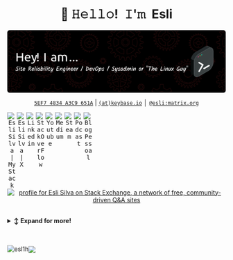 <!-- Title -->
<h1 align="center" title="...and I'm happy to see you here :)">👋 𝙷𝚎𝚕𝚕𝚘! 𝙸'𝚖 Esli</h1>

<p align="center"> 
<a href="https://esli.blog.br" target="_blank">
  <img align="center" alt="Esli Silva | My Bio" src="./github-header-image.png" />
</a> 
  
</p>

<!-- Contact and keys -->
<p align="center">
<!-- <a href="mailto:   " title="Email Address"><code>  </code></a> │ --><a href="https://keys.openpgp.org/vks/v1/by-fingerprint/6DDA9E4841D4B1F1E43A64775EF74834A3C9651A" title="PGP Public Key"><code>5EF7 4834 A3C9 651A</code></a> | <a href="https://keybase.io/esl1h/pgp_keys.asc?fingerprint=aeb30f179f402d37522586e584cb48faad1264d2" title="keybase"><code>(at)keybase.io</code></a> │ <a href="https://matrix.to/#/@esli:matrix.org" title="Matrix User ID"><code>@esli:matrix.org</code></a>
</p>


<!-- Socials -->
<p align="center">
   <kbd>
<a href="https://stackshare.io/Esl1h" target="_blank"><img align="left" alt="Esli Silva | My Stack" width="22px" src="https://cdn.jsdelivr.net/npm/simple-icons@3.1.0/icons/stackshare.svg" /></a> 
<a href="https://x.com/esl1h" target="_blank"><img align="left" alt="Esli Silva | X" width="22px" src="https://cdn.jsdelivr.net/npm/simple-icons@v3/icons/twitter.svg" /></a> 
<a href="https://www.linkedin.com/in/eslih" target="_blank"><img align="left" alt="Linkedin" width="22px" src="https://cdn.jsdelivr.net/npm/simple-icons@v3/icons/linkedin.svg" /></a> 
<a href="https://stackoverflow.com/users/4122311/esli-silva" target="_blank"><img align="left" alt="StackOverFlow" width="22px" src="https://cdn.jsdelivr.net/npm/simple-icons@3.1.0/icons/stackoverflow.svg" /></a> 
<a href="https://youtube.com/@eslih" target="_blank"><img align="left" alt="Youtube" width="22px" src="https://cdn.jsdelivr.net/npm/simple-icons@3.1.0/icons/youtube.svg" /></a> 
<a href="https://medium.com/@esl1h" target="_blank"><img align="left" alt="Medium" width="22px" src="https://cdn.jsdelivr.net/npm/simple-icons@3.1.0/icons/medium.svg" /></a> 
<a href="https://steamcommunity.com/id/esl1h" target="_blank"><img align="left" alt="Steam" width="22px" src="https://cdn.jsdelivr.net/npm/simple-icons@3.1.0/icons/steam.svg" /></a> 
<a href="https://anchor.fm/esl1h" target="_blank"><img align="left" alt="Podcast" width="22px" src="https://cdn.jsdelivr.net/npm/simple-icons@3.1.0/icons/anchor.svg" /></a> 
<a href="https://esli.blog.br/" target="_blank"><img align="left" alt="Blog Pessoal" width="22px" src="https://cdn.jsdelivr.net/npm/simple-icons@3.1.0/icons/hashnode.svg" /></a> 
  </kbd>
</p>



<p align="center">

</br>
<a href="https://stackexchange.com/users/4974728/esli-silva" target=”_blank”><img src="https://stackexchange.com/users/flair/4974728.png" width="208" height="58" alt="profile for Esli Silva on Stack Exchange, a network of free, community-driven Q&amp;A sites" title="profile for Esli Silva on Stack Exchange, a network of free, community-driven Q&amp;A sites" /></a>

</p>
<br/>
  
<!-- Outer collapsible -->  
<details>
   <summary><b>↕️ Expand for more!</b></summary>
  
   <br>
   
<!-- About Section -->
<details>
  <summary><b>👤 About</b></summary>
    <p>
      
- 🔭 I’m currently working on **financial systems and FinTechs in Brazil**

- 🧑‍💼 Formerly Zenvia, PagSeguro, Serasa Experian, Nubank...

- 🌱 I’m currently learning **AI, LLM and some languages (V, Rust, ...)**

- 👯 I’m looking to collaborate on **FOSS projects**

- 📝 I regularly write articles on [esli.blog.br](esli.blog.br)

- 💬 Ask me about **Linux, Network, Privacy**

- 📫 How to reach me **not.announced@simplelogin.fr**

- 📄 Know about my experiences [https://www.linkedin.com/in/eslih/?locale=en_US](https://www.linkedin.com/in/eslih/?locale=en_US)

- ⚡ Trivia facts: **Bass player, KravMaga, Brazilian-born with EU-Portuguese citizenship**

    
----
  
  </p>
</details>


<!-- About github-profile-trophy -->
<details>
  <summary><b>👤 github-profile-trophy</b></summary>
    <p>

<p align="left"> <a href="https://github.com/ryo-ma/github-profile-trophy"><img src="https://github-profile-trophy.vercel.app/?username=esl1h&theme=onedark&rank=-?" alt="esl1h" /></a> </p>


<p align="center"> 
  <a href="https://github.com/ryo-ma/github-profile-trophy"><img src="https://github-profile-trophy.vercel.app/?username=esl1h&theme=onedark&rank=-?" alt="esl1h" />
</a> 
  
[![trophy](https://github-profile-trophy.vercel.app/?username=esl1h)](https://github.com/ryo-ma/github-profile-trophy)

</br>

    
----
  </p>
</details>


<!-- About articles -->
<details>
  <summary><b>📚 Some Articles</b></summary>
    <p>


| SRE | Artigos em Inglês | Inteligência Artificial |
|-----|-------------------|------------------------|
| [Simplicidade no SRE](https://esli.blog.br/simplicidade-no-sre) | [RTFM: Read The F\*cking Manual](https://esli.blog.br/rtfm-read-the-fcking-manual) | [Inteligência Artificial - Parte 1: Evolução, principais empresas e seu futuro](https://esli.blog.br/inteligencia-artificial-parte-1-evolucao-principais-empresas-e-seu-futuro) |
| [As documentações do SRE](https://esli.blog.br/as-documentacoes-do-sre) | [Unlocking the Power of AI, LLMs and Prompts for SREs, Sysadmins and DevOps](https://esli.blog.br/unlocking-the-power-of-ai-llms-and-prompts-for-sres-sysadmins-and-devops) | [Inteligência Artificial - Parte 2: Entenda AI generativa, redes neurais, LLMs e tokens](https://esli.blog.br/inteligencia-artificial-parte-2-entenda-ai-generativa-redes-neurais-llms-e-tokens) |
| [As monitorações do SRE](https://esli.blog.br/as-monitoracoes-do-sre) |   | [Desbloqueando o poder da AI, LLM e Prompts para SREs, Sysadmins e DevOps](https://esli.blog.br/desbloqueando-o-poder-da-ai-llm-e-prompts-para-sres-sysadmins-e-devops) |
| [Melhores práticas para SRE](https://esli.blog.br/melhores-praticas-para-sre) |   |   |
| [Docs as Code: Documentação como Código](https://esli.blog.br/docs-as-code-documentacao-como-codigo) |   |   |
| [DocOps](https://esli.blog.br/docops) |   |   |
| [SRE Product Manager](https://esli.blog.br/sre-product-manager) |   |   |
    
----
  </p>
</details>

<!-- About articles -->
<details>
  <summary><b>Github Stats</b></summary>
    <p>




</p>
    
----
  </p>
</details>

<details>
  <summary><b>PGP</b></summary>
    <p>
      
```Public Key
-----BEGIN PGP PUBLIC KEY BLOCK-----
Comment: Type:	EdDSA de 255 bits
Comment: fingerprint:	6DDA 9E48 41D4 B1F1 E43A  6477 5EF7 4834 A3C9 651A

mDMEaHpsWRYJKwYBBAHaRw8BAQdAHfBFDttJjXjg+3yBzzxR1X25+MrNxX9tU4Uo
kL892ZO0FUVzbGkgPGVzbGlAbXVyZW5hLmlvPoiTBBMWCgA7AhsDBQsJCAcCAiIC
BhUKCQgLAgQWAgMBAh4HAheAFiEEbdqeSEHUsfHkOmR3XvdINKPJZRoFAmh6bHAA
CgkQXvdINKPJZRroKAEA7C/vUVrCI/VeL+PmUav/9qVH8NA15MO2psfzdKH1uREB
ALfB2hODWh5NMTyTnJho08+L0T87GFcSIwaiUSa0HOoOuDgEaHpsWRIKKwYBBAGX
VQEFAQEHQJgJ3s82fxpi9h+EkOMtl1TF8z8kNLueCyPFaqg/h5lhAwEIB4h4BBgW
CgAgAhsMFiEEbdqeSEHUsfHkOmR3XvdINKPJZRoFAmh6bHQACgkQXvdINKPJZRr/
ywEAklF2ZzvZsz1PmZ/5PBfWO/dfebdzeZ4VETb2CxRUCyAA/2ZhCuNxsMUYw1lb
7oBIT5MkLcRfvIerhCjkeIooORkB
=p+6h
-----END PGP PUBLIC KEY BLOCK-----
```

</p>
    
----
  </p>
</details>

</details>



<br>
<br/>

<!-- HASHNODE:START -->

<!-- HASHNODE:END -->

  <a href="https://github.com/Esl1h/Esl1h"><img align="center" src="https://github-readme-stats.vercel.app/api?username=Esl1h&show_icons=true&title_color=fff&icon_color=79ff97&text_color=9f9f9f&bg_color=151515"></a> 
  <a href="https://github.com/Esl1h/Esl1h"><img align="left" src="https://github-readme-stats.vercel.app/api/top-langs?username=esl1h&show_icons=true&locale=en&layout=compact&theme=dark" alt="esl1h" /></a>

</p>

